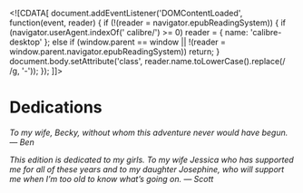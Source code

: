    <!\[CDATA\[ document.addEventListener('DOMContentLoaded', function(event, reader) { if (!(reader = navigator.epubReadingSystem)) { if (navigator.userAgent.indexOf(' calibre/') >= 0) reader = { name: 'calibre-desktop' }; else if (window.parent == window || !(reader = window.parent.navigator.epubReadingSystem)) return; } document.body.setAttribute('class', reader.name.toLowerCase().replace(/ /g, '-')); }); \]\]>

# Dedications

_To my wife, Becky, without whom this adventure never would have begun. — Ben_

_This edition is dedicated to my girls. To my wife Jessica who has supported me for all of these years and to my daughter Josephine, who will support me when I’m too old to know what’s going on. — Scott_